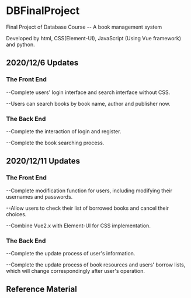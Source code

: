 # DBFinalProject
Final Project of Database Course -- A book management system

Developed by html, CSS(Element-UI), JavaScript (Using Vue framework) and python.



## 2020/12/6 Updates

### The Front End

--Complete users' login interface and search interface without CSS.

--Users can search books by book name, author and publisher now.

### The Back End

--Complete the interaction of login and register.

--Complete the book searching process.



## 2020/12/11 Updates

### The Front End

--Complete modification function for users, including modifying their usernames and passwords.

--Allow users to check their list of borrowed books and cancel their choices.

--Combine Vue2.x with Element-UI for CSS implementation.

### The Back End

--Complete the update process of user's information.

--Complete the update process of book resources and users' borrow lists, which will change correspondingly after user's operation.



## Reference Material

[](https://zhuanlan.zhihu.com/p/76588212)

[](https://element.eleme.cn/#/zh-CN/component/input)

[](https://www.runoob.com/vue2/vuejs-ajax-axios.html)

[](https://www.runoob.com/w3cnote/mysql-stored-procedure.html)

[](https://www.qikegu.com/docs/3263)

[](https://www.cnblogs.com/readygood/p/9853797.html)